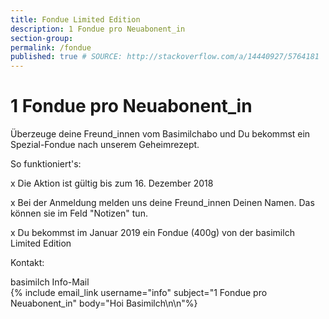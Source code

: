 ```yaml
---
title: Fondue Limited Edition
description: 1 Fondue pro Neuabonent_in
section-group: 
permalink: /fondue
published: true # SOURCE: http://stackoverflow.com/a/14440927/5764181
---
```


# 1 Fondue pro Neuabonent_in

Überzeuge deine Freund_innen vom Basimilchabo und Du bekommst ein Spezial-Fondue nach unserem Geheimrezept.

So funktioniert's: 

x Die Aktion ist gültig bis zum 16. Dezember 2018

x Bei der Anmeldung melden uns deine Freund_innen Deinen Namen. Das können sie im Feld "Notizen" tun. 

x Du bekommst im Januar 2019 ein Fondue (400g) von der basimilch Limited Edition

Kontakt:

<div class="contact">
    basimilch Info-Mail <br>
    {% include email_link username="info" subject="1 Fondue pro Neuabonent_in" body="Hoi Basimilch\n\n"%}
</div>


